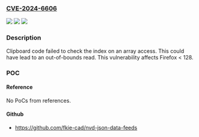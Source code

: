### [CVE-2024-6606](https://cve.mitre.org/cgi-bin/cvename.cgi?name=CVE-2024-6606)
![](https://img.shields.io/static/v1?label=Product&message=Firefox&color=blue)
![](https://img.shields.io/static/v1?label=Version&message=unspecified%3C%20128%20&color=brighgreen)
![](https://img.shields.io/static/v1?label=Vulnerability&message=Out-of-bounds%20read%20in%20clipboard%20component&color=brighgreen)

### Description

Clipboard code failed to check the index on an array access. This could have lead to an out-of-bounds read. This vulnerability affects Firefox < 128.

### POC

#### Reference
No PoCs from references.

#### Github
- https://github.com/fkie-cad/nvd-json-data-feeds

